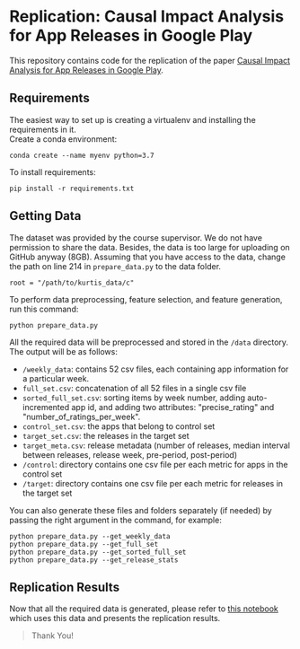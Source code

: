 # Replication: Causal Impact Analysis for App Releases in Google Play
This repository contains code for the replication of the paper [Causal Impact Analysis for App Releases in Google Play](http://www0.cs.ucl.ac.uk/staff/F.Sarro/resource/papers/Martin_FSE_Causal_PrePrint.pdf).

## Requirements

The easiest way to set up is creating a virtualenv and installing the requirements in it.  
Create a conda environment:

```
conda create --name myenv python=3.7
```

To install requirements:

```
pip install -r requirements.txt
```

## Getting Data
The dataset was provided by the course supervisor. We do not have permission to share the data. Besides, the data is too large for uploading on GitHub anyway (8GB). Assuming that you have access to the data, change the path on line 214 in `prepare_data.py` to the data folder.

```
root = "/path/to/kurtis_data/c"
```

To perform data preprocessing, feature selection, and feature generation, run this command:

```
python prepare_data.py
```

All the required data will be preprocessed and stored in the `/data` directory. The output will be as follows:  

- `/weekly_data`: contains 52 csv files, each containing app information for a particular week.
- `full_set.csv`: concatenation of all 52 files in a single csv file  
- `sorted_full_set.csv`: sorting items by week number, adding auto-incremented app id, and adding two attributes: "precise_rating" and "number_of_ratings_per_week".  
- `control_set.csv`: the apps that belong to control set  
- `target_set.csv`: the releases in the target set  
- `target_meta.csv`: release metadata (number of releases, median interval between releases, release week, pre-period, post-period)  
- `/control`: directory contains one csv file per each metric for apps in the control set  
- `/target`: directory contains one csv file per each metric for releases in the target set

You can also generate these files and folders separately (if needed) by passing the right argument in the command, for example:

```
python prepare_data.py --get_weekly_data
python prepare_data.py --get_full_set
python prepare_data.py --get_sorted_full_set
python prepare_data.py --get_release_stats
```

## Replication Results

Now that all the required data is generated, please refer to [this notebook](https://colab.research.google.com/drive/1xyhYa_FWktcyLxdPict5oCRvACyoSSNK?usp=sharing) which uses this data and presents the replication results.


> Thank You!
